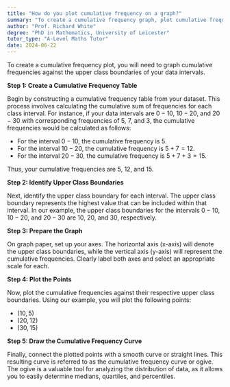 ```yaml
---
title: "How do you plot cumulative frequency on a graph?"
summary: "To create a cumulative frequency graph, plot cumulative frequencies against the upper class boundaries of the data intervals."
author: "Prof. Richard White"
degree: "PhD in Mathematics, University of Leicester"
tutor_type: "A-Level Maths Tutor"
date: 2024-06-22
---
```


To create a cumulative frequency plot, you will need to graph cumulative frequencies against the upper class boundaries of your data intervals.

**Step 1: Create a Cumulative Frequency Table**

Begin by constructing a cumulative frequency table from your dataset. This process involves calculating the cumulative sum of frequencies for each class interval. For instance, if your data intervals are $0-10$, $10-20$, and $20-30$ with corresponding frequencies of $5$, $7$, and $3$, the cumulative frequencies would be calculated as follows:

- For the interval $0-10$, the cumulative frequency is $5$.
- For the interval $10-20$, the cumulative frequency is $5 + 7 = 12$.
- For the interval $20-30$, the cumulative frequency is $5 + 7 + 3 = 15$.

Thus, your cumulative frequencies are $5$, $12$, and $15$.

**Step 2: Identify Upper Class Boundaries**

Next, identify the upper class boundary for each interval. The upper class boundary represents the highest value that can be included within that interval. In our example, the upper class boundaries for the intervals $0-10$, $10-20$, and $20-30$ are $10$, $20$, and $30$, respectively.

**Step 3: Prepare the Graph**

On graph paper, set up your axes. The horizontal axis (x-axis) will denote the upper class boundaries, while the vertical axis (y-axis) will represent the cumulative frequencies. Clearly label both axes and select an appropriate scale for each.

**Step 4: Plot the Points**

Now, plot the cumulative frequencies against their respective upper class boundaries. Using our example, you will plot the following points:

- $(10, 5)$
- $(20, 12)$
- $(30, 15)$

**Step 5: Draw the Cumulative Frequency Curve**

Finally, connect the plotted points with a smooth curve or straight lines. This resulting curve is referred to as the cumulative frequency curve or ogive. The ogive is a valuable tool for analyzing the distribution of data, as it allows you to easily determine medians, quartiles, and percentiles.
    